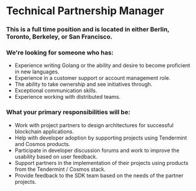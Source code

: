 # Technical Partnership Manager

### This is a full time position and is located in either Berlin, Toronto, Berkeley, or San Francisco.

### We're looking for someone who has:
* Experience writing Golang or the ability and desire to become proficient in new languages.
* Experience in a customer support or account management role.
* The ability to take ownership and see initiatives through.
* Exceptional communication skills.
* Experience working with distributed teams.

### What your primary responsibilities will be:
* Work with project partners to design architectures for successful blockchain applications.
* Help with developer adoption by supporting projects using Tendermint and Cosmos products.
* Participate in developer discussion forums and work to improve the usability based on user feedback.
* Support partners in the implementation of their projects using products from the Tendermint / Cosmos stack.
* Provide feedback to the SDK team based on the needs of the partner projects.
